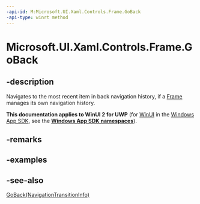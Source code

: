 ```yaml
---
-api-id: M:Microsoft.UI.Xaml.Controls.Frame.GoBack
-api-type: winrt method
---
```


<!-- Method syntax
public void GoBack()
-->

# Microsoft.UI.Xaml.Controls.Frame.GoBack

## -description
Navigates to the most recent item in back navigation history, if a [Frame](frame.md) manages its own navigation history.

**This documentation applies to WinUI 2 for UWP** (for [WinUI](/windows/apps/winui/winui3/) in the [Windows App SDK](/windows/apps/windows-app-sdk/), see the **[Windows App SDK namespaces](/windows/windows-app-sdk/api/winrt/)**).

## -remarks

## -examples

## -see-also
[GoBack(NavigationTransitionInfo)](frame_goback_2109432550.md)
